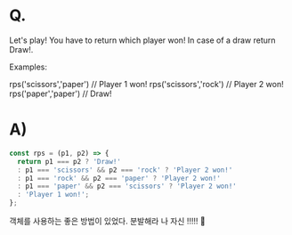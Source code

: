 # Q.
Let's play! You have to return which player won! In case of a draw return Draw!.

Examples:

rps('scissors','paper') // Player 1 won!
rps('scissors','rock') // Player 2 won!
rps('paper','paper') // Draw!

# A)
```js
const rps = (p1, p2) => {
  return p1 === p2 ? 'Draw!'
  : p1 === 'scissors' && p2 === 'rock' ? 'Player 2 won!'
  : p1 === 'rock' && p2 === 'paper' ? 'Player 2 won!'
  : p1 === 'paper' && p2 === 'scissors' ? 'Player 2 won!'
  : 'Player 1 won!';
};
```
객체를 사용하는 좋은 방법이 있었다. 분발해라 나 자신 !!!!! 😤
